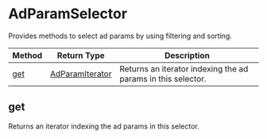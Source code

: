 # AdParamSelector
Provides methods to select ad params by using filtering and sorting.

|Method|Return Type|Description|
|-|-|-
[get]('#get}')|[AdParamIterator](./AdParamIterator)|Returns an iterator indexing the ad params in this selector.<br />

<a name="#get"></a>
## get
Returns an iterator indexing the ad params in this selector.



